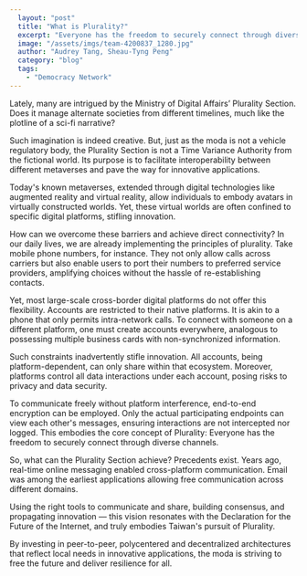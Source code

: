 ```yaml
---
  layout: "post"
  title: "What is Plurality?"
  excerpt: "Everyone has the freedom to securely connect through diverse channels."
  image: "/assets/imgs/team-4200837_1280.jpg"
  author: "Audrey Tang, Sheau-Tyng Peng"
  category: "blog"
  tags: 
    - "Democracy Network"
---
```


Lately, many are intrigued by the Ministry of Digital Affairs’ Plurality Section. Does it manage alternate societies from different timelines, much like the plotline of a sci-fi narrative?

Such imagination is indeed creative. But, just as the moda is not a vehicle regulatory body, the Plurality Section is not a Time Variance Authority from the fictional world. Its purpose is to facilitate interoperability between different metaverses and pave the way for innovative applications.

Today's known metaverses, extended through digital technologies like augmented reality and virtual reality, allow individuals to embody avatars in virtually constructed worlds. Yet, these virtual worlds are often confined to specific digital platforms, stifling innovation.

How can we overcome these barriers and achieve direct connectivity? In our daily lives, we are already implementing the principles of plurality. Take mobile phone numbers, for instance. They not only allow calls across carriers but also enable users to port their numbers to preferred service providers, amplifying choices without the hassle of re-establishing contacts.

Yet, most large-scale cross-border digital platforms do not offer this flexibility. Accounts are restricted to their native platforms. It is akin to a phone that only permits intra-network calls. To connect with someone on a different platform, one must create accounts everywhere, analogous to possessing multiple business cards with non-synchronized information.

Such constraints inadvertently stifle innovation. All accounts, being platform-dependent, can only share within that ecosystem. Moreover, platforms control all data interactions under each account, posing risks to privacy and data security.

To communicate freely without platform interference, end-to-end encryption can be employed. Only the actual participating endpoints can view each other's messages, ensuring interactions are not intercepted nor logged. This embodies the core concept of Plurality: Everyone has the freedom to securely connect through diverse channels.

So, what can the Plurality Section achieve? Precedents exist. Years ago, real-time online messaging enabled cross-platform communication. Email was among the earliest applications allowing free communication across different domains.

Using the right tools to communicate and share, building consensus, and propagating innovation — this vision resonates with the Declaration for the Future of the Internet, and truly embodies Taiwan's pursuit of Plurality.

By investing in peer-to-peer, polycentered and decentralized architectures that  reflect local needs in innovative applications, the moda is striving to free the future and deliver resilience for all.
